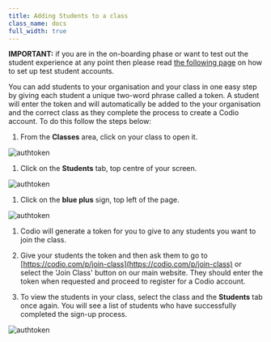 ```yaml
---
title: Adding Students to a class
class_name: docs
full_width: true
---
```


**IMPORTANT:** if you are in the on-boarding phase or want to test out the student experience at any point then please read [the following page](/docs/teacher/classes/add-dummy-students/) on how to set up test student accounts. 

You can add students to your organisation and your class in one easy step by giving each student a unique two-word phrase called a token.  A student will enter the token and will automatically be added to the your organisation and the correct class as they complete the process to create a Codio account.  To do this follow the steps below: 

1. From the **Classes** area, click on your class to open it. 
<img alt="authtoken" src="/img/docs/manage_classes/year_10_class.png" class="simple"/>

1. Click on the **Students** tab, top centre of your screen.
<img alt="authtoken" src="/img/docs/manage_classes/students_tab.png" class="simple"/>

1. Click on the **blue plus** sign, top left of the page.
<img alt="authtoken" src="/img/docs/manage_classes/blue_plus.png" class="simple"/>

1. Codio will generate a token for you to give to any students you want to join the class.

1. Give your students the token and then ask them to go to [https://codio.com/p/join-class](https://codio.com/p/join-class) or select the 'Join Class' button on our main website. They should enter the token when requested and proceed to register for a Codio account. 
1. To view the students in your class, select the class and the **Students** tab once again. You will see a list of students who have successfully completed the sign-up process. 
<img alt="authtoken" src="/img/docs/manage_classes/adding_students_invite/student_list.png" class="simple"/>

